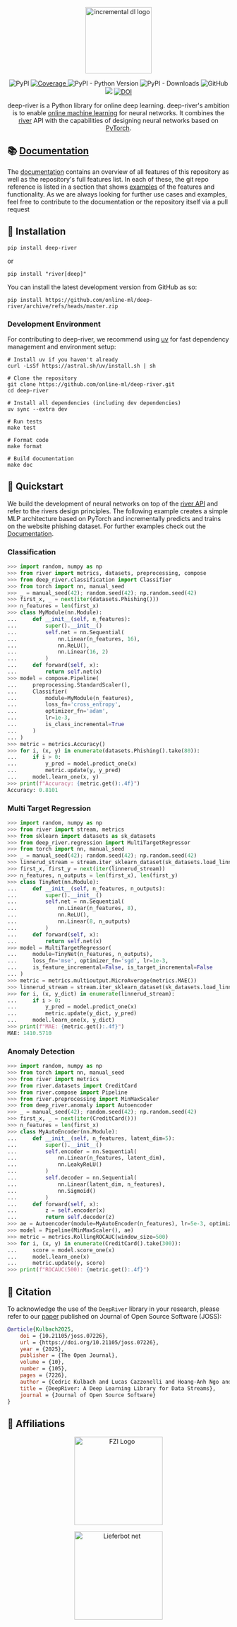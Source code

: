 <p align="center">
  <img height="150px" src="https://raw.githubusercontent.com/online-ml/deep-river/master/docs/img/logo.png" alt="incremental dl logo">
</p>
<p align="center">
    <img alt="PyPI" src="https://img.shields.io/pypi/v/deep-river">
    <!-- Single Coverage Badge (Shields.io) -->
    <a href="https://app.codecov.io/gh/online-ml/deep-river" >
        <img alt="Coverage" src="https://img.shields.io/codecov/c/github/online-ml/deep-river?branch=master&logo=codecov&label=coverage" />
    </a>
    <img alt="PyPI - Python Version" src="https://img.shields.io/pypi/pyversions/deep-river">
    <img alt="PyPI - Downloads" src="https://img.shields.io/pypi/dm/deep-river">
    <img alt="GitHub" src="https://img.shields.io/github/license/online-ml/deep-river">
    <a href="https://joss.theoj.org/papers/6a76784f55e8b041d71a7fa776eb386a"><img src="https://joss.theoj.org/papers/6a76784f55e8b041d71a7fa776eb386a/status.svg"></a>
    <a href="https://doi.org/10.5281/zenodo.14601980"><img src="https://zenodo.org/badge/DOI/10.5281/zenodo.14601980.svg" alt="DOI"></a>
</p>
<p align="center">
    deep-river is a Python library for online deep learning.
    deep-river's ambition is to enable <a href="https://www.wikiwand.com/en/Online_machine_learning">online machine learning</a> for neural networks.
    It combines the <a href="https://www.riverml.xyz">river</a> API with the capabilities of designing neural networks based on <a href="https://pytorch.org">PyTorch</a>.
</p>

## 📚 [Documentation](https://online-ml.github.io/deep-river/)
The [documentation](https://online-ml.github.io/deep-river/) contains an overview of all features of this repository as well as the repository's full features list. 
In each of these, the git repo reference is listed in a section that shows [examples](https://github.com/online-ml/deep-river/blob/master/docs/examples) of the features and functionality.
As we are always looking for further use cases and examples, feel free to contribute to the documentation or the repository itself via a pull request

## 💈 Installation

```shell
pip install deep-river
```
or
```shell
pip install "river[deep]"
```
You can install the latest development version from GitHub as so:

```shell
pip install https://github.com/online-ml/deep-river/archive/refs/heads/master.zip
```

### Development Environment

For contributing to deep-river, we recommend using [uv](https://docs.astral.sh/uv/) for fast dependency management and environment setup:

```shell
# Install uv if you haven't already
curl -LsSf https://astral.sh/uv/install.sh | sh

# Clone the repository
git clone https://github.com/online-ml/deep-river.git
cd deep-river

# Install all dependencies (including dev dependencies)
uv sync --extra dev

# Run tests
make test

# Format code
make format

# Build documentation
make doc
```

## 🍫 Quickstart

We build the development of neural networks on top of the <a href="https://www.riverml.xyz">river API</a> and refer to the rivers design principles.
The following example creates a simple MLP architecture based on PyTorch and incrementally predicts and trains on the website phishing dataset.
For further examples check out the <a href="https://online-ml.github.io/deep-river">Documentation</a>.


### Classification

```python
>>> import random, numpy as np
>>> from river import metrics, datasets, preprocessing, compose
>>> from deep_river.classification import Classifier
>>> from torch import nn, manual_seed
>>> _ = manual_seed(42); random.seed(42); np.random.seed(42)
>>> first_x, _ = next(iter(datasets.Phishing()))
>>> n_features = len(first_x)
>>> class MyModule(nn.Module):
...     def __init__(self, n_features):
...         super().__init__()
...         self.net = nn.Sequential(
...             nn.Linear(n_features, 16),
...             nn.ReLU(),
...             nn.Linear(16, 2)
...         )
...     def forward(self, x):
...         return self.net(x)
>>> model = compose.Pipeline(
...     preprocessing.StandardScaler(),
...     Classifier(
...         module=MyModule(n_features),
...         loss_fn='cross_entropy',
...         optimizer_fn='adam',
...         lr=1e-3,
...         is_class_incremental=True
...     )
... )
>>> metric = metrics.Accuracy()
>>> for i, (x, y) in enumerate(datasets.Phishing().take(80)):
...     if i > 0:
...         y_pred = model.predict_one(x)
...         metric.update(y, y_pred)
...     model.learn_one(x, y)
>>> print(f"Accuracy: {metric.get():.4f}")
Accuracy: 0.8101

```

### Multi Target Regression

```python
>>> import random, numpy as np
>>> from river import stream, metrics
>>> from sklearn import datasets as sk_datasets
>>> from deep_river.regression import MultiTargetRegressor
>>> from torch import nn, manual_seed
>>> _ = manual_seed(42); random.seed(42); np.random.seed(42)
>>> linnerud_stream = stream.iter_sklearn_dataset(sk_datasets.load_linnerud(), shuffle=True, seed=42)
>>> first_x, first_y = next(iter(linnerud_stream))
>>> n_features, n_outputs = len(first_x), len(first_y)
>>> class TinyNet(nn.Module):
...     def __init__(self, n_features, n_outputs):
...         super().__init__()
...         self.net = nn.Sequential(
...             nn.Linear(n_features, 8),
...             nn.ReLU(),
...             nn.Linear(8, n_outputs)
...         )
...     def forward(self, x):
...         return self.net(x)
>>> model = MultiTargetRegressor(
...     module=TinyNet(n_features, n_outputs),
...     loss_fn='mse', optimizer_fn='sgd', lr=1e-3,
...     is_feature_incremental=False, is_target_incremental=False
... )
>>> metric = metrics.multioutput.MicroAverage(metrics.MAE())
>>> linnerud_stream = stream.iter_sklearn_dataset(sk_datasets.load_linnerud(), shuffle=True, seed=42)
>>> for i, (x, y_dict) in enumerate(linnerud_stream):
...     if i > 0:
...         y_pred = model.predict_one(x)
...         metric.update(y_dict, y_pred)
...     model.learn_one(x, y_dict)
>>> print(f"MAE: {metric.get():.4f}")
MAE: 1410.5710

```

### Anomaly Detection

```python
>>> import random, numpy as np
>>> from torch import nn, manual_seed
>>> from river import metrics
>>> from river.datasets import CreditCard
>>> from river.compose import Pipeline
>>> from river.preprocessing import MinMaxScaler
>>> from deep_river.anomaly import Autoencoder
>>> _ = manual_seed(42); random.seed(42); np.random.seed(42)
>>> first_x, _ = next(iter(CreditCard()))
>>> n_features = len(first_x)
>>> class MyAutoEncoder(nn.Module):
...     def __init__(self, n_features, latent_dim=5):
...         super().__init__()
...         self.encoder = nn.Sequential(
...             nn.Linear(n_features, latent_dim),
...             nn.LeakyReLU()
...         )
...         self.decoder = nn.Sequential(
...             nn.Linear(latent_dim, n_features),
...             nn.Sigmoid()
...         )
...     def forward(self, x):
...         z = self.encoder(x)
...         return self.decoder(z)
>>> ae = Autoencoder(module=MyAutoEncoder(n_features), lr=5e-3, optimizer_fn='adam')
>>> model = Pipeline(MinMaxScaler(), ae)
>>> metric = metrics.RollingROCAUC(window_size=500)
>>> for i, (x, y) in enumerate(CreditCard().take(300)):
...     score = model.score_one(x)
...     model.learn_one(x)
...     metric.update(y, score)
>>> print(f"ROCAUC(500): {metric.get():.4f}")


```

## 💬 Citation

To acknowledge the use of the `DeepRiver` library in your research, please refer to our [paper](https://joss.theoj.org/papers/10.21105/joss.07226) published on Journal of Open Source Software (JOSS):

```bibtex
@article{Kulbach2025, 
    doi = {10.21105/joss.07226}, 
    url = {https://doi.org/10.21105/joss.07226}, 
    year = {2025}, 
    publisher = {The Open Journal}, 
    volume = {10}, 
    number = {105}, 
    pages = {7226}, 
    author = {Cedric Kulbach and Lucas Cazzonelli and Hoang-Anh Ngo and Max Halford and Saulo Martiello Mastelini}, 
    title = {DeepRiver: A Deep Learning Library for Data Streams}, 
    journal = {Journal of Open Source Software} 
}
```

## 🏫 Affiliations

<p align="center">
    <img src="https://upload.wikimedia.org/wikipedia/de/thumb/4/44/Fzi_logo.svg/1200px-Fzi_logo.svg.png?raw=true" alt="FZI Logo" height="200"/>
</p>

<p align="center">
    <img src="https://lieferbotnet.de/wp-content/uploads/2022/09/LieferBotNet-Logo.png?raw=true" alt="Lieferbot net" height="200"/>
</p>
